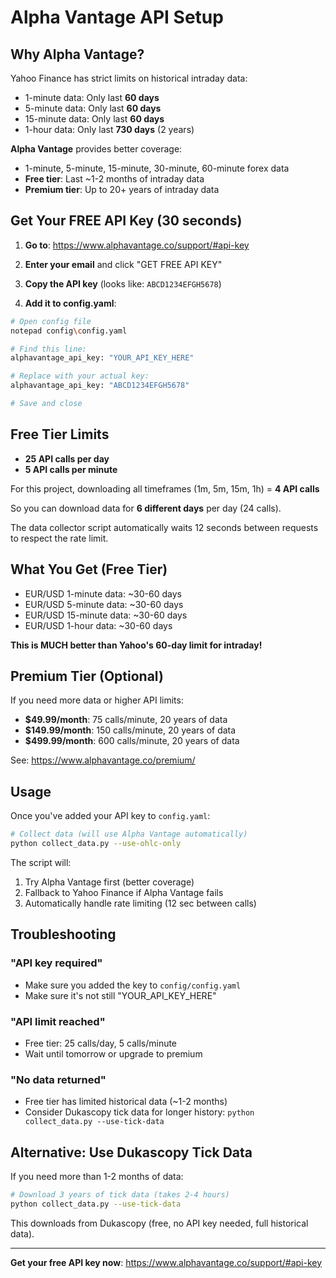 # Alpha Vantage API Setup

## Why Alpha Vantage?

Yahoo Finance has strict limits on historical intraday data:
- 1-minute data: Only last **60 days**
- 5-minute data: Only last **60 days**
- 15-minute data: Only last **60 days**
- 1-hour data: Only last **730 days** (2 years)

**Alpha Vantage** provides better coverage:
- 1-minute, 5-minute, 15-minute, 30-minute, 60-minute forex data
- **Free tier**: Last ~1-2 months of intraday data
- **Premium tier**: Up to 20+ years of intraday data

## Get Your FREE API Key (30 seconds)

1. **Go to**: https://www.alphavantage.co/support/#api-key

2. **Enter your email** and click "GET FREE API KEY"

3. **Copy the API key** (looks like: `ABCD1234EFGH5678`)

4. **Add it to config.yaml**:

```bash
# Open config file
notepad config\config.yaml

# Find this line:
alphavantage_api_key: "YOUR_API_KEY_HERE"

# Replace with your actual key:
alphavantage_api_key: "ABCD1234EFGH5678"

# Save and close
```

## Free Tier Limits

- **25 API calls per day**
- **5 API calls per minute**

For this project, downloading all timeframes (1m, 5m, 15m, 1h) = **4 API calls**

So you can download data for **6 different days** per day (24 calls).

The data collector script automatically waits 12 seconds between requests to respect the rate limit.

## What You Get (Free Tier)

- EUR/USD 1-minute data: ~30-60 days
- EUR/USD 5-minute data: ~30-60 days
- EUR/USD 15-minute data: ~30-60 days
- EUR/USD 1-hour data: ~30-60 days

**This is MUCH better than Yahoo's 60-day limit for intraday!**

## Premium Tier (Optional)

If you need more data or higher API limits:

- **$49.99/month**: 75 calls/minute, 20 years of data
- **$149.99/month**: 150 calls/minute, 20 years of data
- **$499.99/month**: 600 calls/minute, 20 years of data

See: https://www.alphavantage.co/premium/

## Usage

Once you've added your API key to `config.yaml`:

```bash
# Collect data (will use Alpha Vantage automatically)
python collect_data.py --use-ohlc-only
```

The script will:
1. Try Alpha Vantage first (better coverage)
2. Fallback to Yahoo Finance if Alpha Vantage fails
3. Automatically handle rate limiting (12 sec between calls)

## Troubleshooting

### "API key required"
- Make sure you added the key to `config/config.yaml`
- Make sure it's not still "YOUR_API_KEY_HERE"

### "API limit reached"
- Free tier: 25 calls/day, 5 calls/minute
- Wait until tomorrow or upgrade to premium

### "No data returned"
- Free tier has limited historical data (~1-2 months)
- Consider Dukascopy tick data for longer history: `python collect_data.py --use-tick-data`

## Alternative: Use Dukascopy Tick Data

If you need more than 1-2 months of data:

```bash
# Download 3 years of tick data (takes 2-4 hours)
python collect_data.py --use-tick-data
```

This downloads from Dukascopy (free, no API key needed, full historical data).

---

**Get your free API key now**: https://www.alphavantage.co/support/#api-key
